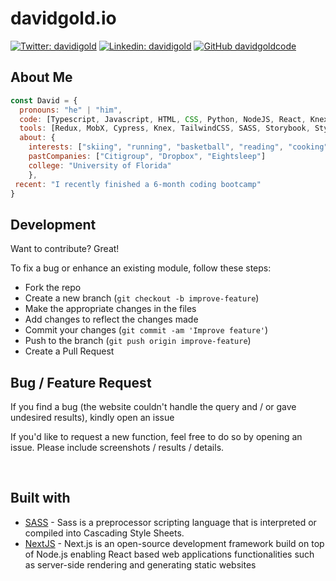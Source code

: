 # davidgold.io

[![Twitter: davidigold](https://img.shields.io/twitter/follow/davidigold)](https://twitter.com/davidigold)
[![Linkedin: davidigold](https://img.shields.io/badge/-davidigold-blue?style=flat-square&logo=Linkedin&logoColor=white&link=https://www.linkedin.com/in/davidigold/)](https://www.linkedin.com/in/davidigold/)
[![GitHub davidgoldcode](https://img.shields.io/github/followers/davidgoldcode?label=follow&style=social)](https://github.com/davidgoldcode)

## About Me

```javascript
const David = {
  pronouns: "he" | "him",
  code: [Typescript, Javascript, HTML, CSS, Python, NodeJS, React, Knex],
  tools: [Redux, MobX, Cypress, Knex, TailwindCSS, SASS, Storybook, Styled-Components],
  about: {
    interests: ["skiing", "running", "basketball", "reading", "cooking"],
    pastCompanies: ["Citigroup", "Dropbox", "Eightsleep"]
    college: "University of Florida"
    },
 recent: "I recently finished a 6-month coding bootcamp"
}
```

## Development

Want to contribute? Great!

To fix a bug or enhance an existing module, follow these steps:

- Fork the repo
- Create a new branch (`git checkout -b improve-feature`)
- Make the appropriate changes in the files
- Add changes to reflect the changes made
- Commit your changes (`git commit -am 'Improve feature'`)
- Push to the branch (`git push origin improve-feature`)
- Create a Pull Request

## Bug / Feature Request

If you find a bug (the website couldn't handle the query and / or gave undesired results), kindly open an issue

If you'd like to request a new function, feel free to do so by opening an issue. Please include screenshots / results / details.

<br/>

## Built with

- [SASS](https://sass-lang.com/) - Sass is a preprocessor scripting language that is interpreted or compiled into Cascading Style Sheets.
- [NextJS](https://nextjs.org/) - Next.js is an open-source development framework build on top of Node.js enabling React based web applications functionalities such as server-side rendering and generating static websites
